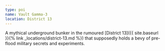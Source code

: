 ```yaml
---
type: poi
name: Vault Gamma-3
location: District 13
---
```


A mythical underground bunker in the rumoured [District 13]({{ site.baseurl }}{% link _locations/district-13.md %}) that supposedly holds a bevy of pre-flood military secrets and experiments.